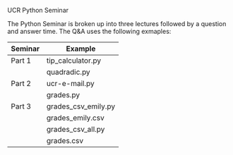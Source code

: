 <!---
#
# Copyright 2009-2013 by The Regents of the University of California
# Licensed under the Apache License, Version 2.0 (the "License");
# you may not use this file except in compliance with the License.
# you may obtain a copy of the License from
# 
#     http://www.apache.org/licenses/LICENSE-2.0
# 
# Unless required by applicable law or agreed to in writing, software
# distributed under the License is distributed on an "AS IS" BASIS,
# WITHOUT WARRANTIES OR CONDITIONS OF ANY KIND, either express or implied.
# See the License for the specific language governing permissions and
# limitations under the License.
#
-->
UCR Python Seminar

  The Python Seminar is broken up into three lectures followed by a question and 
  answer time. The Q&A uses the following exmaples:

| Seminar    | Example               |
| ---------- | --------------------- |
| Part 1     | tip_calculator.py     |
|            | quadradic.py          |
| Part 2     | ucr-e-mail.py         |
|            | grades.py             |
| Part 3     | grades_csv_emily.py   |
|            | grades_emily.csv      |
|            | grades_csv_all.py     |
|            | grades.csv            |
